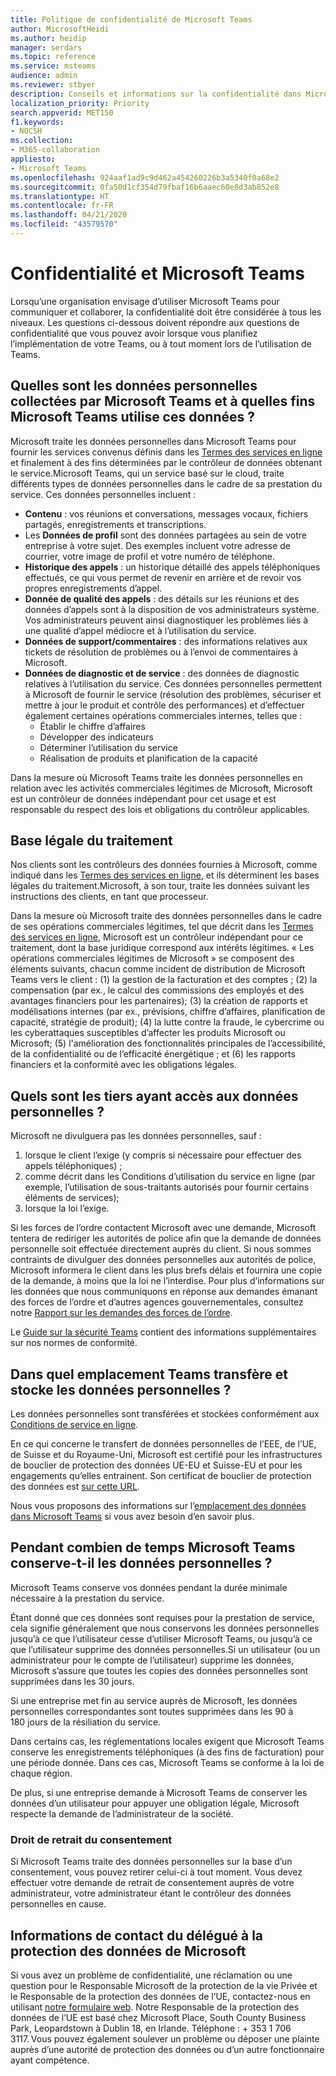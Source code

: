 ```yaml
---
title: Politique de confidentialité de Microsoft Teams
author: MicrosoftHeidi
ms.author: heidip
manager: serdars
ms.topic: reference
ms.service: msteams
audience: admin
ms.reviewer: stbyer
description: Conseils et informations sur la confidentialité dans Microsoft Teams.
localization_priority: Priority
search.appverid: MET150
f1.keywords:
- NOCSH
ms.collection:
- M365-collaboration
appliesto:
- Microsoft Teams
ms.openlocfilehash: 924aaf1ad9c9d462a454260226b3a5340f0a68e2
ms.sourcegitcommit: 0fa50d1cf354d79fbaf16b6aaec60e8d3ab852e8
ms.translationtype: HT
ms.contentlocale: fr-FR
ms.lasthandoff: 04/21/2020
ms.locfileid: "43579570"
---
```

# <a name="privacy-and-microsoft-teams"></a>Confidentialité et Microsoft Teams

Lorsqu’une organisation envisage d’utiliser Microsoft Teams pour communiquer et collaborer, la confidentialité doit être considérée à tous les niveaux. Les questions ci-dessous doivent répondre aux questions de confidentialité que vous pouvez avoir lorsque vous planifiez l’implémentation de votre Teams, ou à tout moment lors de l’utilisation de Teams.

## <a name="what-personal-data-does-microsoft-teams-collect-and-for-what-purposes-does-microsoft-teams-use-this-data"></a>Quelles sont les données personnelles collectées par Microsoft Teams et à quelles fins Microsoft Teams utilise ces données ?

Microsoft traite les données personnelles dans Microsoft Teams pour fournir les services convenus définis dans les [Termes des services en ligne](https://go.microsoft.com/fwlink/p/?linkid=2050263) et finalement à des fins déterminées par le contrôleur de données obtenant le service.Microsoft Teams, qui un service basé sur le cloud, traite différents types de données personnelles dans le cadre de sa prestation du service. Ces données personnelles incluent :

- **Contenu** : vos réunions et conversations, messages vocaux, fichiers partagés, enregistrements et transcriptions.
- Les **Données de profil** sont des données partagées au sein de votre entreprise à votre sujet. Des exemples incluent votre adresse de courrier, votre image de profil et votre numéro de téléphone.
- **Historique des appels** : un historique détaillé des appels téléphoniques effectués, ce qui vous permet de revenir en arrière et de revoir vos propres enregistrements d’appel.
- **Donnée de qualité des appels** : des détails sur les réunions et des données d’appels sont à la disposition de vos administrateurs système. Vos administrateurs peuvent ainsi diagnostiquer les problèmes liés à une qualité d’appel médiocre et à l’utilisation du service.
- **Données de support/commentaires** : des informations relatives aux tickets de résolution de problèmes ou à l’envoi de commentaires à Microsoft.
- **Données de diagnostic et de service** : des données de diagnostic relatives à l’utilisation du service. Ces données personnelles permettent à Microsoft de fournir le service (résolution des problèmes, sécuriser et mettre à jour le produit et contrôle des performances) et d’effectuer également certaines opérations commerciales internes, telles que :
  - Établir le chiffre d’affaires
  - Développer des indicateurs
  - Déterminer l’utilisation du service
  - Réalisation de produits et planification de la capacité

Dans la mesure où Microsoft Teams traite les données personnelles en relation avec les activités commerciales légitimes de Microsoft, Microsoft est un contrôleur de données indépendant pour cet usage et est responsable du respect des lois et obligations du contrôleur applicables.

## <a name="legal-basis-of-processing"></a>Base légale du traitement  

Nos clients sont les contrôleurs des données fournies à Microsoft, comme indiqué dans les [Termes des services en ligne](https://go.microsoft.com/fwlink/p/?linkid=2050263), et ils déterminent les bases légales du traitement.Microsoft, à son tour, traite les données suivant les instructions des clients, en tant que processeur.

Dans la mesure où Microsoft traite des données personnelles dans le cadre de ses opérations commerciales légitimes, tel que décrit dans les [Termes des services en ligne](https://go.microsoft.com/fwlink/p/?linkid=2050263), Microsoft est un contrôleur indépendant pour ce traitement, dont la base juridique correspond aux intérêts légitimes. « Les opérations commerciales légitimes de Microsoft » se composent des éléments suivants, chacun comme incident de distribution de Microsoft Teams vers le client : (1) la gestion de la facturation et des comptes ; (2) la compensation (par ex., le calcul des commissions des employés et des avantages financiers pour les partenaires); (3) la création de rapports et modélisations internes (par ex., prévisions, chiffre d’affaires, planification de capacité, stratégie de produit); (4) la lutte contre la fraude, le cybercrime ou les cyberattaques susceptibles d’affecter les produits Microsoft ou Microsoft; (5) l'amélioration des fonctionnalités principales de l’accessibilité, de la confidentialité ou de l’efficacité énergétique ; et (6) les rapports financiers et la conformité avec les obligations légales.

## <a name="what-third-parties-have-access-to-personal-data"></a>Quels sont les tiers ayant accès aux données personnelles ?

Microsoft ne divulguera pas les données personnelles, sauf :

1. lorsque le client l’exige (y compris si nécessaire pour effectuer des appels téléphoniques) ;
1. comme décrit dans les Conditions d’utilisation du service en ligne (par exemple, l’utilisation de sous-traitants autorisés pour fournir certains éléments de services);
1. lorsque la loi l’exige.

Si les forces de l’ordre contactent Microsoft avec une demande, Microsoft tentera de rediriger les autorités de police afin que la demande de données personnelle soit effectuée directement auprès du client. Si nous sommes contraints de divulguer des données personnelles aux autorités de police, Microsoft informera le client dans les plus brefs délais et fournira une copie de la demande, à moins que la loi ne l’interdise. Pour plus d’informations sur les données que nous communiquons en réponse aux demandes émanant des forces de l’ordre et d’autres agences gouvernementales, consultez notre [Rapport sur les demandes des forces de l’ordre](https://www.microsoft.com/about/corporate-responsibility/lerr/).

Le [Guide sur la sécurité Teams](https://docs.microsoft.com/microsoftteams/security-compliance-overview#compliance-standards) contient des informations supplémentaires sur nos normes de conformité.

## <a name="where-does-teams-transfer-and-store-personal-data"></a>Dans quel emplacement Teams transfère et stocke les données personnelles ?

Les données personnelles sont transférées et stockées conformément aux [Conditions de service en ligne](https://go.microsoft.com/fwlink/p/?linkid=2050263).

En ce qui concerne le transfert de données personnelles de l’EEE, de l’UE, de Suisse et du Royaume-Uni, Microsoft est certifié pour les infrastructures de bouclier de protection des données UE-EU et Suisse-EU et pour les engagements qu’elles entrainent. Son certificat de bouclier de protection des données est [sur cette URL](https://www.privacyshield.gov/participant?id=a2zt0000000KzNaAAK&status=Active).

Nous vous proposons des informations sur l’[emplacement des données dans Microsoft Teams](location-of-data-in-teams.md) si vous avez besoin d’en savoir plus.

## <a name="how-long-does-microsoft-teams-retain-personal-data"></a>Pendant combien de temps Microsoft Teams conserve-t-il les données personnelles ?

Microsoft Teams conserve vos données pendant la durée minimale nécessaire à la prestation du service.

Étant donné que ces données sont requises pour la prestation de service, cela signifie généralement que nous conservons les données personnelles jusqu’à ce que l’utilisateur cesse d’utiliser Microsoft Teams, ou jusqu’à ce que l’utilisateur supprime des données personnelles.Si un utilisateur (ou un administrateur pour le compte de l’utilisateur) supprime les données, Microsoft s’assure que toutes les copies des données personnelles sont supprimées dans les 30 jours.

Si une entreprise met fin au service auprès de Microsoft, les données personnelles correspondantes sont toutes supprimées dans les 90 à 180 jours de la résiliation du service.

Dans certains cas, les réglementations locales exigent que Microsoft Teams conserve les enregistrements téléphoniques (à des fins de facturation) pour une période donnée. Dans ces cas, Microsoft Teams se conforme à la loi de chaque région.

De plus, si une entreprise demande à Microsoft Teams de conserver les données d’un utilisateur pour appuyer une obligation légale, Microsoft respecte la demande de l’administrateur de la société.

### <a name="right-to-withdraw-consent"></a>Droit de retrait du consentement

Si Microsoft Teams traite des données personnelles sur la base d’un consentement, vous pouvez retirer celui-ci à tout moment. Vous devez effectuer votre demande de retrait de consentement auprès de votre administrateur, votre administrateur étant le contrôleur des données personnelles en cause.

## <a name="contact-details-of-microsofts-data-protection-officer"></a>Informations de contact du délégué à la protection des données de Microsoft

Si vous avez un problème de confidentialité, une réclamation ou une question pour le Responsable Microsoft de la protection de la vie Privée et le Responsable de la protection des données de l’UE, contactez-nous en utilisant [notre formulaire web](https://go.microsoft.com/fwlink/?LinkId=321116). Notre Responsable de la protection des données de l’UE est basé chez Microsoft Place, South County Business Park, Leopardstown à Dublin 18, en Irlande. Téléphone : + 353 1 706 3117. Vous pouvez également soulever un problème ou déposer une plainte auprès d’une autorité de protection des données ou d’un autre fonctionnaire ayant compétence.
